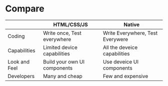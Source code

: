 # Compare

|        | HTML/CSS/JS | Native |
| --     | ----------- | ------ |
| Coding | Write once, Test everywhere | Write Everywhere, Test Everywere |
| Capabilities | Limited device capabilities | All the deveice capabilities |
| Look and Feel | Build your own UI components | Use deveice UI components |
| Developers | Many and cheap | Few and expensive |


